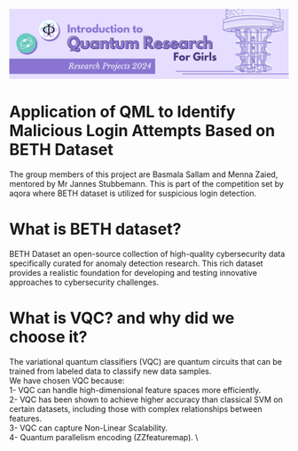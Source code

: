 ![IQRG Banner for Research Projects](../IQRG_Banner_Research_Projects_2024.png)

# Application of QML to Identify Malicious Login Attempts Based on BETH Dataset
The group members of this project are Basmala Sallam and Menna Zaied, mentored by Mr Jannes Stubbemann. This is part of the competition set by aqora where BETH dataset is utilized for suspicious login detection. 
# What is BETH dataset?
BETH Dataset an open-source collection of high-quality cybersecurity data specifically curated for anomaly detection research. This rich dataset provides a realistic foundation for developing and testing innovative approaches to cybersecurity challenges.
# What is VQC? and why did we choose it?
The variational quantum classifiers (VQC) are quantum circuits that can be trained from labeled data to classify new data samples. \
We have chosen VQC because: \
1- VQC can handle high-dimensional feature spaces more efficiently. \
2- VQC has been shown to achieve higher accuracy than classical SVM on certain datasets, including those with complex relationships between features. \
3- VQC can capture Non-Linear Scalability. \
4- Quantum parallelism encoding (ZZfeaturemap). \
